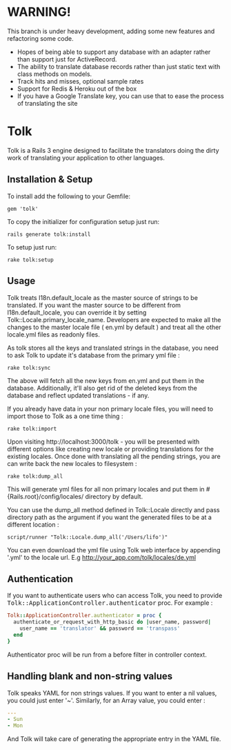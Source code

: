 WARNING!
========

This branch is under heavy development, adding some new features and refactoring some code.

* Hopes of being able to support any database with an adapter rather than support just for ActiveRecord.
* The ability to translate database records rather than just static text with class methods on models.
* Track hits and misses, optional sample rates
* Support for Redis & Heroku out of the box
* If you have a Google Translate key, you can use that to ease the process of translating the site

Tolk
====

Tolk is a Rails 3 engine designed to facilitate the translators doing the dirty work of translating your application to other languages.

## Installation & Setup

To install add the following to your Gemfile:

```
gem 'tolk'
```

To copy the initializer for configuration setup just run:

```
rails generate tolk:install
```

To setup just run:

```
rake tolk:setup
```

## Usage

Tolk treats I18n.default_locale as the master source of strings to be translated. If you want the master source to be different from I18n.default_locale, you can override it by setting Tolk::Locale.primary_locale_name. Developers are expected to make all the changes to the master locale file ( en.yml by default ) and treat all the other locale.yml files as readonly files.

As tolk stores all the keys and translated strings in the database, you need to ask Tolk to update it's database from the primary yml file :

```
rake tolk:sync
```
  
The above will fetch all the new keys from en.yml and put them in the database. Additionally, it'll also get rid of the deleted keys from the database and reflect updated translations - if any.

If you already have data in your non primary locale files, you will need to import those to Tolk as a one time thing :

```
rake tolk:import
```

Upon visiting http://localhost:3000/tolk - you will be presented with different options like creating new locale or providing translations for the existing locales. Once done with translating all the pending strings, you are can write back the new locales to filesystem :

```
rake tolk:dump_all
```

This will generate yml files for all non primary locales and put them in #{Rails.root}/config/locales/ directory by default.

You can use the dump_all method defined in Tolk::Locale directly and pass directory path as the argument if you want the generated files to be at a different location :

```
script/runner "Tolk::Locale.dump_all('/Users/lifo')"
```

You can even download the yml file using Tolk web interface by appending '.yml' to the locale url. E.g http://your_app.com/tolk/locales/de.yml

## Authentication

If you want to authenticate users who can access Tolk, you need to provide <tt>Tolk::ApplicationController.authenticator</tt> proc. For example :

```ruby
Tolk::ApplicationController.authenticator = proc {
  authenticate_or_request_with_http_basic do |user_name, password|
    user_name == 'translator' && password == 'transpass'
  end
}
```

Authenticator proc will be run from a before filter in controller context.

## Handling blank and non-string values

Tolk speaks YAML for non strings values. If you want to enter a nil values, you could just enter '~'. Similarly, for an Array value, you could enter :

```yaml
---
- Sun
- Mon
```

And Tolk will take care of generating the appropriate entry in the YAML file.
